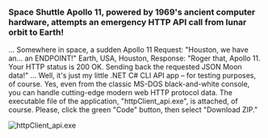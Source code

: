 ### Space Shuttle Apollo 11, powered by 1969's ancient computer hardware, attempts an emergency HTTP API call from lunar orbit to Earth!
...
Somewhere in space, a sudden Apollo 11 Request: "Houston, we have an... an ENDPOINT!" 
Earth, USA, Houston,  Response: "Roger that, Apollo 11. Your HTTP status is 200 OK. Sending back the requested JSON Moon data!"
...
Well, it's just my little .NET C# CLI API app – for testing purposes, of course.
Yes, even from the classic MS-DOS black-and-white console, you can handle cutting-edge modern web HTTP protocol data.
The executable file of the application, "httpClient_api.exe", is attached, of course. Please, click the green "Code" button, then select "Download ZIP."

![httpClient_api.exe](https://img.shields.io/badge/Code-Download%20ZIP-gray)
